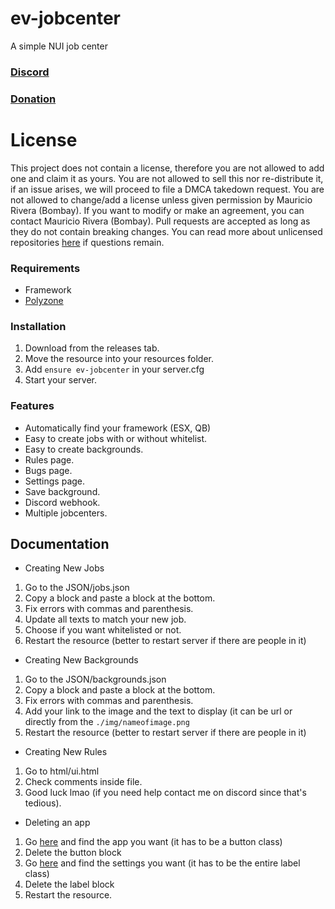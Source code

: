 # ev-jobcenter
A simple NUI job center

### [Discord](https://discord.com/invite/u4zk4tVTkG)
### [Donation](https://www.buymeacoffee.com/bombayV)

# License
This project does not contain a license, therefore you are not allowed to add one and claim it as yours. You are not allowed to sell this nor re-distribute it, if an issue arises, we will proceed to file a DMCA takedown request. You are not allowed to change/add a license unless given permission by Mauricio Rivera (Bombay). If you want to modify or make an agreement, you can contact Mauricio Rivera (Bombay). Pull requests are accepted as long as they do not contain breaking changes. You can read more about unlicensed repositories [here](https://opensource.stackexchange.com/questions/1720/what-can-i-assume-if-a-publicly-published-project-has-no-license) if questions remain.

### Requirements
- Framework
- [Polyzone](https://github.com/mkafrin/PolyZone)

### Installation
1) Download from the releases tab.
2) Move the resource into your resources folder.
3) Add `ensure ev-jobcenter` in your server.cfg
4) Start your server.

### Features
- Automatically find your framework (ESX, QB)
- Easy to create jobs with or without whitelist.
- Easy to create backgrounds.
- Rules page.
- Bugs page.
- Settings page.
- Save background.
- Discord webhook.
- Multiple jobcenters.

## Documentation
- Creating New Jobs
1) Go to the JSON/jobs.json
2) Copy a block and paste a block at the bottom.
3) Fix errors with commas and parenthesis.
4) Update all texts to match your new job.
5) Choose if you want whitelisted or not.
6) Restart the resource (better to restart server if there are people in it)

- Creating New Backgrounds
1) Go to the JSON/backgrounds.json
2) Copy a block and paste a block at the bottom.
3) Fix errors with commas and parenthesis.
4) Add your link to the image and the text to display (it can be url or directly from the `./img/nameofimage.png`
5) Restart the resource (better to restart server if there are people in it)

- Creating New Rules
1) Go to html/ui.html
2) Check comments inside file.
3) Good luck lmao (if you need help contact me on discord since that's tedious).

- Deleting an app
1) Go [here](https://github.com/EntityEvolution/ev-jobcenter/blob/main/html/ui.html#L334) and find the app you want (it has to be a button class)
2) Delete the button block
3) Go [here](https://github.com/EntityEvolution/ev-jobcenter/blob/main/html/ui.html#L299) and find the settings you want (it has to be the entire label class)
4) Delete the label block
5) Restart the resource.

